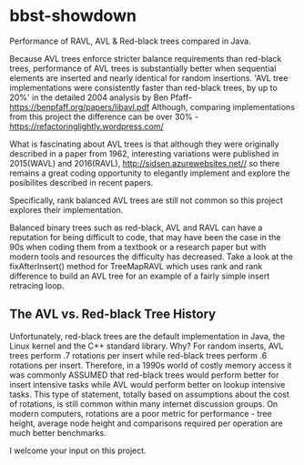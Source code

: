 # bbst-showdown
Performance of RAVL, AVL &amp; Red-black trees compared in Java.

Because AVL trees enforce stricter balance requirements than red-black trees, performance of AVL trees is substantially better when sequential elements are inserted and
nearly identical for random insertions.  'AVL tree implementations were consistently faster than red-black trees, by up to 20%' in the detailed 2004
analysis by Ben Pfaff-
https://benpfaff.org/papers/libavl.pdf
Although, comparing implementations from this project the difference can be over 30% - 
https://refactoringlightly.wordpress.com/

What is fascinating about AVL trees is that although they were originally described in a paper from 1962, interesting variations were published in 2015(WAVL) and 2016(RAVL),
http://sidsen.azurewebsites.net//
so there remains a great coding opportunity to elegantly implement and explore the posibilites described in recent papers.

Specifically, rank balanced AVL trees are still not common so this project explores their implementation.

Balanced binary trees such as red-black, AVL and RAVL can have a reputation for being difficult to code, 
that may have been the case in the 90s when coding them from a textbook or a research paper but with modern tools and resources the difficulty has decreased.
Take a look at the fixAfterInsert() method for TreeMapRAVL which uses rank and rank difference to build an AVL tree for an example of a fairly simple insert retracing loop.

## The AVL vs. Red-black Tree History

Unfortunately, red-black trees are the default implementation in Java, the Linux kernel and the C++ standard library.  Why? For random inserts, 
AVL trees perform .7 rotations per insert while red-black trees perform .6 rotations per insert.  Therefore, in a 1990s world of costly memory
access it was commonly ASSUMED that red-black trees would perform better for insert intensive tasks while AVL would perform better on lookup intensive
tasks. This type of statement, totally based on assumptions about the cost of rotations, is still common within many internet discussion groups.
On modern computers, rotations are a poor metric for performance - tree height, average node height and comparisons required per operation are much 
better benchmarks.

I welcome your input on this project.